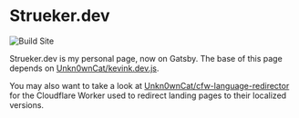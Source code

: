 # Strueker.dev

![Build Site](https://github.com/Echelon101/strueker.dev/workflows/Build%20Site/badge.svg)

Strueker.dev is my personal page, now on Gatsby. The base of this page depends on [Unkn0wnCat/kevink.dev.js](https://github.com/Unkn0wnCat/kevink.dev.js).

You may also want to take a look at [Unkn0wnCat/cfw-language-redirector](https://github.com/Unkn0wnCat/cfw-language-redirector) for the Cloudflare Worker used to redirect landing pages to their localized versions.
